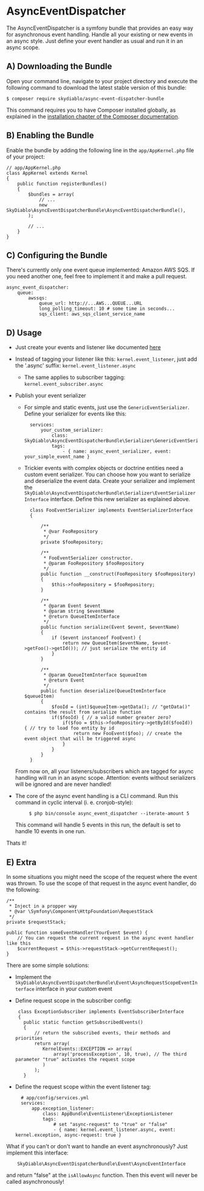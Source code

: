 # AsyncEventDispatcher

The AsyncEventDispatcher is a symfony bundle that provides an easy way for asynchronous event handling. Handle all your existing or new events in an async style. Just define your event handler as usual and run it in an async scope.

A) Downloading the Bundle
----------------------

Open your command line, navigate to your project directory and execute the
following command to download the latest stable version of this bundle:

    $ composer require skydiablo/async-event-dispatcher-bundle

This command requires you to have Composer installed globally, as explained
in the [installation chapter of the Composer documentation](https://getcomposer.org/).

B) Enabling the Bundle
--------------------

Enable the bundle by adding the following line in the ``app/AppKernel.php``
file of your project:

    // app/AppKernel.php
    class AppKernel extends Kernel
    {
        public function registerBundles()
        {
            $bundles = array(
                // ...
                new SkyDiablo\AsyncEventDispatcherBundle\AsyncEventDispatcherBundle(),
            );

            // ...
        }
    }

C) Configuring the Bundle
----------------------
There's currently only one event queue implemented: Amazon AWS SQS. If you need another one, feel free to implement it and make a pull request.

    async_event_dispatcher:
        queue:
            awssqs:
                queue_url: http://...AWS...QUEUE...URL
                long_polling_timeout: 10 # some time in seconds...
                sqs_client: aws_sqs_client_service_name

D) Usage
----------------------

* Just create your events and listener like documented [here](http://symfony.com/doc/current/event_dispatcher.html)
* Instead of tagging your listener like this: `kernel.event_listener`, just add the '.async' suffix: `kernel.event_listener.async`
  * The same applies to subscriber tagging: `kernel.event_subscriber.async`
* Publish your event serializer
  * For simple and static events, just use the `GenericEventSerializer`. Define your serializer for events like this:
    
          services:
              your_custom_serializer:
                  class: SkyDiablo\AsyncEventDispatcherBundle\Serializer\GenericEventSerializer
                  tags:
                      - { name: async_event_serializer, event: your_simple_event_name }

  * Trickier events with complex objects or doctrine entities need a custom event serializer. You can choose how you want to serialize and deserialize the event data. Create your serializer and implement the `SkyDiablo\AsyncEventDispatcherBundle\Serializer\EventSerializerInterface` interface. Define this new serializer as explained above.
  
          class FooEventSerializer implements EventSerializerInterface
          {
          
              /**
               * @var FooRepository
               */
              private $fooRepository;
          
              /**
               * FooEventSerializer constructor.
               * @param FooRepository $fooRepository
               */
              public function __construct(FooRepository $fooRepository)
              {
                  $this->fooRepository = $fooRepository;
              }
          
              /**
               * @param Event $event
               * @param string $eventName
               * @return QueueItemInterface
               */
              public function serialize(Event $event, $eventName)
              {
                  if ($event instanceof FooEvent) {
                      return new QueueItem($eventName, $event->getFoo()->getId()); // just serialize the entity id
                  }
              }
          
              /**
               * @param QueueItemInterface $queueItem
               * @return Event
               */
              public function deserialize(QueueItemInterface $queueItem)
              {
                  $fooId = (int)$queueItem->getData(); // "getData()" contains the result from serialize function
                  if($fooId) { // a valid number greater zero? 
                      if($foo = $this->fooRepository->getById($fooId)) { // try to load foo entity by id
                          return new FooEvent($foo); // create the event object that will be triggered async
                      }
                  }
              }
          }
              
  From now on, all your listeners/subscribers which are tagged for async handling will run in an async scope. Attention: events without serializers will be ignored and are never handled!   
 * The core of the async event handling is a CLI command. Run this command in cyclic interval (i. e. cronjob-style):

            $ php bin/console async_event_dispatcher --iterate-amount 5
       
   This command will handle 5 events in this run, the default is set to handle 10 events in one run.
   
Thats it!  

E) Extra
----------------------
In some situations you might need the scope of the request where the event was thrown. To use the scope of that request in the async event handler, do the following:

    /**
     * Inject in a propper way
     * @var \Symfony\Component\HttpFoundation\RequestStack
     */
    private $requestStack;

    public function someEventHandler(YourEvent $event) {
        // You can request the current request in the async event handler like this
        $currentRequest = $this->requestStack->getCurrentRequest();
    }
    
     
There are some simple solutions:

 * Implement the `SkyDiablo\AsyncEventDispatcherBundle\Event\AsyncRequestScopeEventInterface` interface in your custom event
 * Define request scope in the subscriber config:
  
        class ExceptionSubscriber implements EventSubscriberInterface
        {
          public static function getSubscribedEvents()
          {
              // return the subscribed events, their methods and priorities
              return array(
                 KernelEvents::EXCEPTION => array(
                     array('processException', 10, true), // The third parameter "true" activates the request scope
                 )
              );
          }
 * Define the request scope within the event listener tag:
 
         # app/config/services.yml
         services:
             app.exception_listener:
                 class: AppBundle\EventListener\ExceptionListener
                 tags:
                     # set "async-request" to "true" or "false"
                     - { name: kernel.event_listener.async, event: kernel.exception, async-request: true }
                     
                     
What if you can't or don't want to handle an event asynchronously? Just implement this interface:

        SkyDiablo\AsyncEventDispatcherBundle\Event\AsyncEventInterface
        
and return "false" at the `isAllowAsync` function. Then this event will never be called asynchronously!